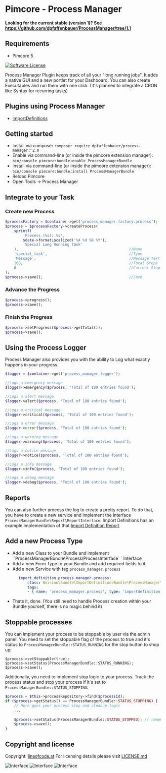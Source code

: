 # Pimcore - Process Manager

**Looking for the current stable (version 1)? See https://github.com/dpfaffenbauer/ProcessManager/tree/1.1**

## Requirements
 - Pimcore 5

[![Software License](https://img.shields.io/badge/license-GPLv3-brightgreen.svg?style=flat)](LICENSE.md)

Process Manager Plugin keeps track of all your "long running jobs". It adds a native GUI and a new portlet for your Dashboard. You can also create Executables and run them with one click. (It's planned to integrate a CRON like Syntax for recurring tasks)

## Plugins using Process Manager

 - [ImportDefinitions](https://github.com/w-vision/ImportDefinitions)

## Getting started
 * Install via composer ```composer require dpfaffenbauer/process-manager:^2.0```
 * Enable via command-line (or inside the pimcore extension manager): ```bin/console pimcore:bundle:enable ProcessManagerBundle```
 * Install via command-line (or inside the pimcore extension manager): ```bin/console pimcore:bundle:install ProcessManagerBundle```
 * Reload Pimcore
 * Open Tools -> Process Manager

## Integrate to your Task

### Create new Process

```php
$processFactory = $container->get('process_manager.factory.process');
$process = $processFactory->createProcess(
    sprintf(
        'Process (%s): %s',
        $date->formatLocalized('%A %d %B %Y'),
        'Special Long Running Task'
    ),                                                  //Name
    'special_task',                                     //Type
    'Message',                                          //Message Text
    100,                                                //Total Steps
    0                                                   //Current Step
);
$process->save();                                       //Save
```

### Advance the Progress

```php
$process->progress();
$process->save();
```

### Finish the Progress

```php
$process->setProgress($process->getTotal());
$process->save();
```

## Using the Process Logger
Process Manager also provides you with the ability to Log what exactly happens in your progress.

```php
$logger = $container->get('process_manager.logger');

//Logs a emergency message
$logger->emergency($process, 'Total of 100 entries found');

//Logs a alert message
$logger->alert($process, 'Total of 100 entries found');

//Logs a critical message
$logger->critical($process, 'Total of 100 entries found');

//Logs a error message
$logger->error($process, 'Total of 100 entries found');

//Logs a warning message
$logger->warning($process, 'Total of 100 entries found');

//Logs a notice message
$logger->notice($process, 'Total of 100 entries found');

//Logs a info message
$logger->info($process, 'Total of 100 entries found');

//Logs a debug message
$logger->debug($process, 'Total of 100 entries found');
```

## Reports
You can also further process the log to create a pretty report. To do that, you have to create
a new service and implement the interface `ProcessManagerBundle\Report\ReportInterface`.
Import Definitions has an example implementation of that [Import Definition Report](https://github.com/w-vision/ImportDefinitions/blob/master/src/ImportDefinitionsBundle/ProcessManager/ImportDefinitionsReport.php)



## Add a new Process Type
 * Add a new Class to your Bundle and implement ``ProcessManagerBundle\Process\ProcessInterface``` Interface
 * Add a new Form Type to your Bundle and add required fields to it
 * Add a new Service with tag ```process_manager.process```
  ```yml
        import_definition.process_manager.process:
            class: Wvision\Bundle\ImportDefinitionsBundle\ProcessManager\ImportDefinitionProcess
            tags:
            - { name: 'process_manager.process', type: 'importdefinition', form-type: 'Wvision\Bundle\ImportDefinitionsBundle\Form\Type\ProcessManager\ImportDefinitionsType' }
  ```
 * Thats it, done. (You still need to handle Process creation within your Bundle yourself, there is no magic behind it)

## Stoppable processes
You can implement your process to be stoppable by user via the admin panel.
You need to set the stoppable flag of the process to true and it's status to `ProcessManagerBundle::STATUS_RUNNING`
for the stop button to shop up:

```
$process->setStoppable(true);
$process->setStatus(ProcessManagerBundle::STATUS_RUNNING);
$process->save();
```

Additionally, you need to implement stop logic to your process. Track the process status and stop your process if it's set to `ProcessManagerBundle::STATUS_STOPPING`:

```php
$process = $this->processRepository->find($processId);
if ($process->getStatus() == ProcessManagerBundle::STATUS_STOPPING) {
    // Here goes your process stop and cleanup logic
    ...
    
    $process->setStatus(ProcessManagerBundle::STATUS_STOPPED); // remember to set the status to stopped.
    $process->save();    
}
```

## Copyright and license 
Copyright: [lineofcode.at](http://www.lineofcode.at)
For licensing details please visit [LICENSE.md](LICENSE.md)

![Interface](docs/portlet.png)
![Interface](docs/executables.png)
![Interface](docs/panel.png)
